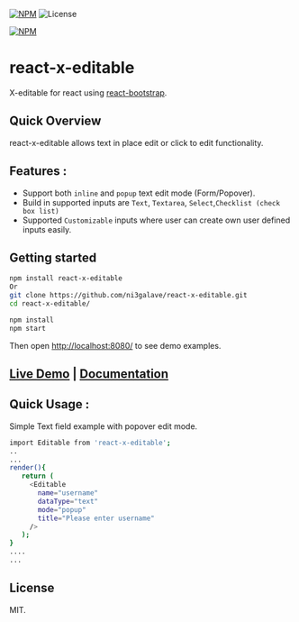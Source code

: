 [![NPM](https://img.shields.io/npm/v/react-x-editable.svg)](https://www.npmjs.com/package/react-x-editable) ![License](https://img.shields.io/npm/l/react-x-editable.svg)

[![NPM](https://nodei.co/npm/react-x-editable.png)](https://nodei.co/npm/react-x-editable/)

# react-x-editable
 X-editable for react using [react-bootstrap](https://react-bootstrap.github.io/).		

## Quick Overview
react-x-editable allows text in place edit or click to edit functionality.

## Features :


* Support both `inline` and `popup` text edit mode (Form/Popover).
* Build in supported inputs are `Text`, `Textarea`, `Select`,`Checklist (check box list)`
* Supported `Customizable` inputs where user can create own user defined inputs easily.

 ## Getting started

 ```sh		
 npm install react-x-editable
 Or
 git clone https://github.com/ni3galave/react-x-editable.git		
 cd react-x-editable/		

 npm install		
 npm start		
 ```

 Then open [http://localhost:8080/](http://localhost:8080/) to see demo examples.


## [Live Demo](https://react-x-editable.stackblitz.io/)  |    [Documentation](https://doc-react-x-editable.stackblitz.io)


## Quick Usage :
Simple Text field example with popover edit mode.
 ```sh		
import Editable from 'react-x-editable';
..
...
render(){
    return (
      <Editable
        name="username"
        dataType="text"
        mode="popup"
        title="Please enter username"
      />
    );
}
....
...

```

## License
MIT.

